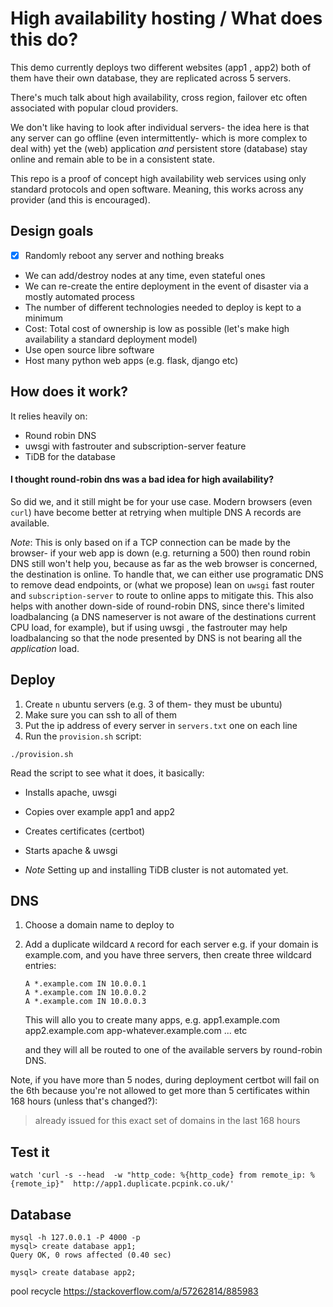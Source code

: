 # High availability hosting / What does this do?

This demo currently deploys two different websites (app1 , app2) both of them have their own database, they are replicated across 5 servers. 

There's much talk about high availability, cross region, failover etc often associated with popular cloud providers.

We don't like having to look after individual servers- the idea here is that any server can go offline (even intermittently- which is more complex to deal with) yet the (web) application *and* persistent store (database) stay online and remain able to be in a consistent state.

This repo is a proof of concept high availability web services using only standard protocols and open software.
Meaning, this works across any provider (and this is encouraged).

## Design goals

- [x] Randomly reboot any server and nothing breaks
- We can add/destroy nodes at any time, even stateful ones
- We can re-create the entire deployment in the event of disaster via a mostly automated process
- The number of different technologies needed to deploy is kept to a minimum
- Cost: Total cost of ownership is low as possible (let's make high availability a standard deployment model)
- Use open source libre software
- Host many python web apps (e.g. flask, django etc)


## How does it work?

It relies heavily on:

- Round robin DNS 
- uwsgi with fastrouter and subscription-server feature
- TiDB for the database


#### I thought round-robin dns was a bad idea for high availability?

So did we, and it still might be for your use case.
Modern browsers (even `curl`) have become better at retrying when multiple DNS A records are available. 

*Note*: This is only based on if a TCP connection can be made by the browser- if your web app is down (e.g. returning a 500) then round robin DNS still won't help you, because as far as the web browser is concerned, the destination is online. To handle that, we can either use programatic DNS to remove dead endpoints, or (what we propose) lean on `uwsgi` fast router and `subscription-server` to route to online apps to mitigate this. This also helps with another down-side of round-robin DNS, since there's limited loadbalancing (a DNS nameserver is not aware of the destinations current CPU load, for example), but if using uwsgi , the fastrouter may help loadbalancing so that the node presented by DNS is not bearing all the *application* load.


## Deploy

1. Create `n` ubuntu servers (e.g. 3 of them- they must be ubuntu)
2. Make sure you can ssh to all of them
3. Put the ip address of every server in `servers.txt` one on each line
4. Run the `provision.sh` script:
  ```
  ./provision.sh
  ```

Read the script to see what it does, it basically:

- Installs apache, uwsgi
- Copies over example app1 and app2
- Creates certificates (certbot)
- Starts apache & uwsgi

- *Note* Setting up and installing TiDB cluster is not automated yet.

## DNS

1. Choose a domain name to deploy to
2. Add a duplicate wildcard `A` record for each server
   e.g. if your domain is example.com, and you have three
   servers, then create three wildcard entries:

   ```
   A *.example.com IN 10.0.0.1
   A *.example.com IN 10.0.0.2
   A *.example.com IN 10.0.0.3
   ```
   This will allo you to create many apps, e.g.
   app1.example.com
   app2.example.com
   app-whatever.example.com ... etc

   and they will all be routed to one of the available
   servers by round-robin DNS.


Note, if you have more than 5 nodes, during deployment certbot will fail on the 6th because you're not allowed to get more than 5 certificates within 168 hours (unless that's changed?):
> already issued for this exact set of domains in the last 168 hours


## Test it
```
watch 'curl -s --head  -w "http_code: %{http_code} from remote_ip: %{remote_ip}"  http://app1.duplicate.pcpink.co.uk/'
```

## Database

```
mysql -h 127.0.0.1 -P 4000 -p
mysql> create database app1;
Query OK, 0 rows affected (0.40 sec)

mysql> create database app2;
```

pool recycle
https://stackoverflow.com/a/57262814/885983
